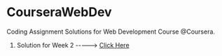# CourseraWebDev
Coding Assignment Solutions for Web Development Course @Coursera.

1. Solution for Week 2 -----> [Click Here](https://ks2412.github.io/CourseraWebDev/Week_2/)
